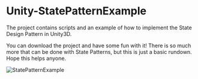 # Unity-StatePatternExample
The project contains scripts and an example of how to implement the State Design Pattern in Unity3D.

You can download the project and have some fun with it! There is so much more that can be done with State Patterns, but this is just a basic rundown. Hope this helps anyone.

![StatePatternExample](https://user-images.githubusercontent.com/92258318/158616755-7821f01b-3566-4405-af24-b526ed3f8502.jpg)

